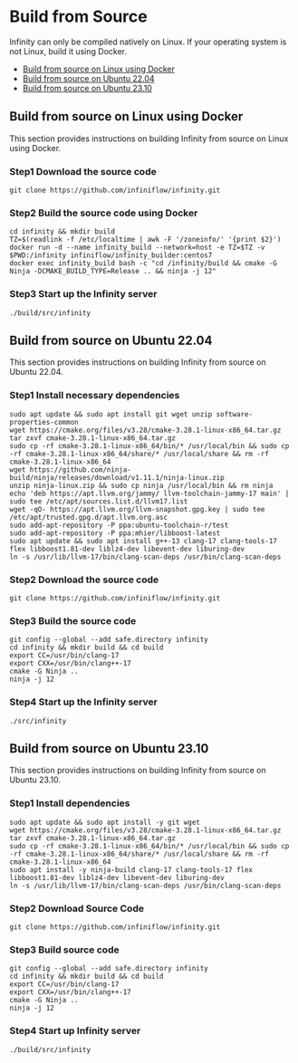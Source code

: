 # Build from Source

Infinity can only be compiled natively on Linux. If your operating system is not Linux, build it using Docker.

- [Build from source on Linux using Docker](#build-from-source-on-linux-using-docker)
- [Build from source on Ubuntu 22.04](#build-from-source-on-ubuntu-2204)
- [Build from source on Ubuntu 23.10](#build-from-source-on-ubuntu-2310)

## Build from source on Linux using Docker

This section provides instructions on building Infinity from source on Linux using Docker.

### Step1 Download the source code

```shell
git clone https://github.com/infiniflow/infinity.git
```

### Step2 Build the source code using Docker

```shell
cd infinity && mkdir build
TZ=$(readlink -f /etc/localtime | awk -F '/zoneinfo/' '{print $2}')
docker run -d --name infinity_build --network=host -e TZ=$TZ -v $PWD:/infinity infiniflow/infinity_builder:centos7
docker exec infinity_build bash -c "cd /infinity/build && cmake -G Ninja -DCMAKE_BUILD_TYPE=Release .. && ninja -j 12"
```

### Step3 Start up the Infinity server

```shell
./build/src/infinity
```

## Build from source on Ubuntu 22.04

This section provides instructions on building Infinity from source on Ubuntu 22.04.

### Step1 Install necessary dependencies

```shell
sudo apt update && sudo apt install git wget unzip software-properties-common
wget https://cmake.org/files/v3.28/cmake-3.28.1-linux-x86_64.tar.gz
tar zxvf cmake-3.28.1-linux-x86_64.tar.gz
sudo cp -rf cmake-3.28.1-linux-x86_64/bin/* /usr/local/bin && sudo cp -rf cmake-3.28.1-linux-x86_64/share/* /usr/local/share && rm -rf cmake-3.28.1-linux-x86_64
wget https://github.com/ninja-build/ninja/releases/download/v1.11.1/ninja-linux.zip
unzip ninja-linux.zip && sudo cp ninja /usr/local/bin && rm ninja
echo 'deb https://apt.llvm.org/jammy/ llvm-toolchain-jammy-17 main' | sudo tee /etc/apt/sources.list.d/llvm17.list
wget -qO- https://apt.llvm.org/llvm-snapshot.gpg.key | sudo tee /etc/apt/trusted.gpg.d/apt.llvm.org.asc
sudo add-apt-repository -P ppa:ubuntu-toolchain-r/test
sudo add-apt-repository -P ppa:mhier/libboost-latest
sudo apt update && sudo apt install g++-13 clang-17 clang-tools-17 flex libboost1.81-dev liblz4-dev libevent-dev liburing-dev
ln -s /usr/lib/llvm-17/bin/clang-scan-deps /usr/bin/clang-scan-deps
```

### Step2 Download the source code

```shell
git clone https://github.com/infiniflow/infinity.git
```

### Step3 Build the source code

```shell
git config --global --add safe.directory infinity
cd infinity && mkdir build && cd build
export CC=/usr/bin/clang-17
export CXX=/usr/bin/clang++-17
cmake -G Ninja ..
ninja -j 12
```

### Step4 Start up the Infinity server

```shell
./src/infinity
```


## Build from source on Ubuntu 23.10

This section provides instructions on building Infinity from source on Ubuntu 23.10.

### Step1 Install dependencies

```shell
sudo apt update && sudo apt install -y git wget
wget https://cmake.org/files/v3.28/cmake-3.28.1-linux-x86_64.tar.gz
tar zxvf cmake-3.28.1-linux-x86_64.tar.gz
sudo cp -rf cmake-3.28.1-linux-x86_64/bin/* /usr/local/bin && sudo cp -rf cmake-3.28.1-linux-x86_64/share/* /usr/local/share && rm -rf cmake-3.28.1-linux-x86_64
sudo apt install -y ninja-build clang-17 clang-tools-17 flex libboost1.81-dev liblz4-dev libevent-dev liburing-dev
ln -s /usr/lib/llvm-17/bin/clang-scan-deps /usr/bin/clang-scan-deps
```

### Step2 Download Source Code

```shell
git clone https://github.com/infiniflow/infinity.git
```

### Step3 Build source code

```shell
git config --global --add safe.directory infinity
cd infinity && mkdir build && cd build
export CC=/usr/bin/clang-17
export CXX=/usr/bin/clang++-17
cmake -G Ninja ..
ninja -j 12
```

### Step4 Start up Infinity server

```shell
./build/src/infinity
```
